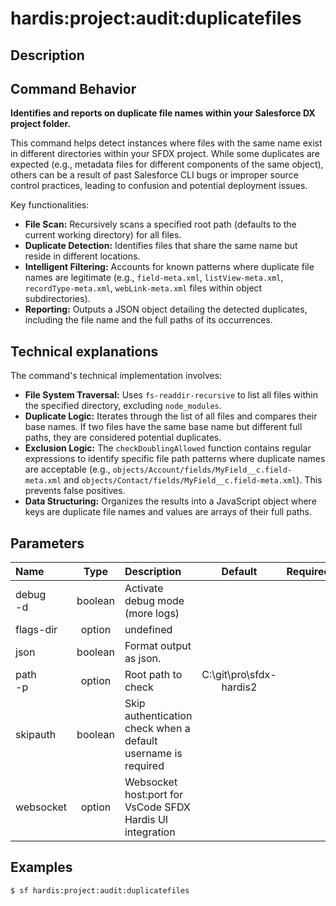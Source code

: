 <!-- This file has been generated with command 'sf hardis:doc:plugin:generate'. Please do not update it manually or it may be overwritten -->
# hardis:project:audit:duplicatefiles

## Description


## Command Behavior

**Identifies and reports on duplicate file names within your Salesforce DX project folder.**

This command helps detect instances where files with the same name exist in different directories within your SFDX project. While some duplicates are expected (e.g., metadata files for different components of the same object), others can be a result of past Salesforce CLI bugs or improper source control practices, leading to confusion and potential deployment issues.

Key functionalities:

- **File Scan:** Recursively scans a specified root path (defaults to the current working directory) for all files.
- **Duplicate Detection:** Identifies files that share the same name but reside in different locations.
- **Intelligent Filtering:** Accounts for known patterns where duplicate file names are legitimate (e.g., `field-meta.xml`, `listView-meta.xml`, `recordType-meta.xml`, `webLink-meta.xml` files within object subdirectories).
- **Reporting:** Outputs a JSON object detailing the detected duplicates, including the file name and the full paths of its occurrences.

## Technical explanations

The command's technical implementation involves:

- **File System Traversal:** Uses `fs-readdir-recursive` to list all files within the specified directory, excluding `node_modules`.
- **Duplicate Logic:** Iterates through the list of all files and compares their base names. If two files have the same base name but different full paths, they are considered potential duplicates.
- **Exclusion Logic:** The `checkDoublingAllowed` function contains regular expressions to identify specific file path patterns where duplicate names are acceptable (e.g., `objects/Account/fields/MyField__c.field-meta.xml` and `objects/Contact/fields/MyField__c.field-meta.xml`). This prevents false positives.
- **Data Structuring:** Organizes the results into a JavaScript object where keys are duplicate file names and values are arrays of their full paths.


## Parameters

|Name|Type|Description|Default|Required|Options|
|:---|:--:|:----------|:-----:|:------:|:-----:|
|debug<br/>-d|boolean|Activate debug mode (more logs)||||
|flags-dir|option|undefined||||
|json|boolean|Format output as json.||||
|path<br/>-p|option|Root path to check|C:\git\pro\sfdx-hardis2|||
|skipauth|boolean|Skip authentication check when a default username is required||||
|websocket|option|Websocket host:port for VsCode SFDX Hardis UI integration||||

## Examples

```shell
$ sf hardis:project:audit:duplicatefiles
```


